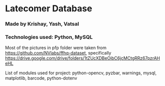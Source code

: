 # Latecomer Database

### Made by Krishay, Yash, Vatsal 

### Technologies used: Python, MySQL
Most of the pictures in pfp folder were taken from https://github.com/NVlabs/ffhq-dataset, specifically https://drive.google.com/drive/folders/1tZUcXDBeOibC6jcMCtgRRz67pzrAHeHL

List of modules used for project: python-opencv, pyzbar, warnings, mysql, matplotlib, barcode, python-dotenv


